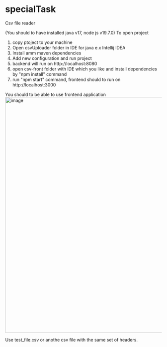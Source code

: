# specialTask
Csv file reader

(You should to have installed java v17, node js v19.7.0)
To open project 
1) copy ptoject to your machine
2) Open csvUploader folder in IDE for java e.x Intellij IDEA
3) Install amm maven dependencies
4) Add new configuration and run project 
5) backend will run on http://localhost:8080
6) open csv-front folder with IDE which you like and install dependencies by "npm install" command
7) run "npm start" command, frontend should to run on http://localhost:3000

You should to be able to use frontend application
<img width="755" alt="image" src="https://user-images.githubusercontent.com/56785683/220892911-0f59df4f-29f1-4c8d-96b9-4139083b989e.png">

Use test_file.csv or anothe csv file with the same set of headers.

